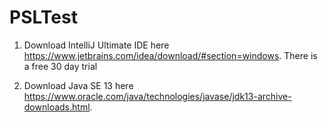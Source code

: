 # PSLTest

1. Download IntelliJ Ultimate IDE here https://www.jetbrains.com/idea/download/#section=windows. There is a free 30 day trial

2. Download Java SE 13 here https://www.oracle.com/java/technologies/javase/jdk13-archive-downloads.html.
